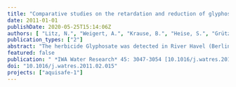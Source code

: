 ```yaml
---
title: "Comparative studies on the retardation and reduction of glyphosate during subsurface passage"
date: 2011-01-01
publishDate: 2020-05-25T15:14:06Z
authors: [ "Litz, N.", "Weigert, A.", "Krause, B.", "Heise, S.", "Grützmacher, G." ]
publication_types: ["2"]
abstract: "The herbicide Glyphosate was detected in River Havel (Berlin, Germany) in concentrations between 0.1 and 2 µg/L (single maximum outlier: 5 µg/L). As the river indirectly acts as drinking water source for the city's 3.4 Mio inhabitants potential risks for drinking water production needed to be assessed. For this reason laboratory (sorption and degradation studies) and technical scale investigations (bank filtration and slow sand filter experiments) were carried out. Batch adsorption experiments with Glyphosate yielded a low KF of 1.89 (1/n = 0.48) for concentrations between 0.1 and 100 mg/L. Degradation experiments at 8 °C with oxygen limitation resulted in a decrease of Glyphosate concentrations in the liquid phase probably due to slow adsorption (half life: 30 days).During technical scale slow sand filter (SSF) experiments Glyphosate attenuation was 70-80% for constant inlet concentrations of 0.7, 3.5 and 11.6 µg/L, respectively. Relevant retardation of Glyphosate breakthrough was observed despite the low adsorption potential of the sandy filter substrate and the relatively high flow velocity. The VisualCXTFit model was applied with data from typical Berlin bank filtration sites to extrapolate the results to a realistic field setting and yielded sufficient attenuation within a few days of travel time. Experiments on an SSF planted with Phragmites australis and an unplanted SSF with mainly vertical flow conditions to which Glyphosate was continuously dosed showed that in the planted SSF Glyphosate retardation exceeds 54% compared to 14% retardation in the unplanted SSF. The results show that saturated subsurface passage has the potential to efficiently attenuate glyphosate, favorably with aerobic conditions, long travel times and the presence of planted riparian boundary buffer strips."
featured: false
publication: " *IWA Water Research* 45: 3047-3054 [10.1016/j.watres.2011.02.015](https://doi.org/10.1016/j.watres.2011.02.015)"
doi: "10.1016/j.watres.2011.02.015"
projects: ["aquisafe-1"]
---
```


